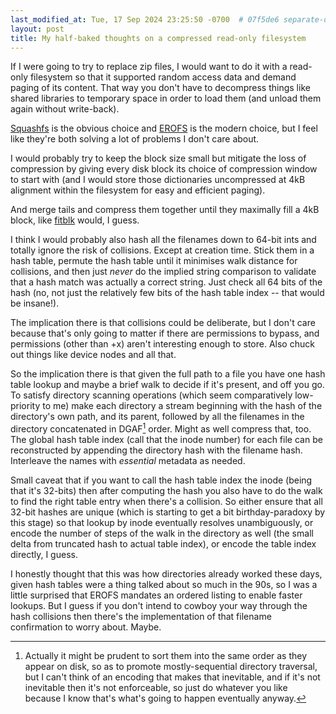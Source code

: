 ```yaml
---
last_modified_at: Tue, 17 Sep 2024 23:25:50 -0700  # 07f5de6 separate-out-my-fantasy-fs
layout: post
title: My half-baked thoughts on a compressed read-only filesystem
---
```

If I were going to try to replace zip files, I would want to do it with
a read-only filesystem so that it supported random access data and
demand paging of its content.  That way you don't have to decompress
things like shared libraries to temporary space in order to load them
(and unload them again without write-back).

[Squashfs][] is the obvious choice and [EROFS][] is the modern choice,
but I feel like they're both solving a lot of problems I don't care
about.

I would probably try to keep the block size small but mitigate the loss
of compression by giving every disk block its choice of compression
window to start with (and I would store those dictionaries uncompressed
at 4kB alignment within the filesystem for easy and efficient paging).

And merge tails and compress them together until they maximally fill a
4kB block, like [fitblk][] would, I guess.

I think I would probably also hash all the filenames down to 64-bit ints
and totally ignore the risk of collisions.  Except at creation time.
Stick them in a hash table, permute the hash table until it minimises
walk distance for collisions, and then just _never_ do the implied
string comparison to validate that a hash match was actually a correct
string.  Just check all 64 bits of the hash (no, not just the relatively
few bits of the hash table index -- that would be insane!).

The implication there is that collisions could be deliberate, but I
don't care because that's only going to matter if there are permissions
to bypass, and permissions (other than +x) aren't interesting enough to
store.  Also chuck out things like device nodes and all that.

So the implication there is that given the full path to a file you have
one hash table lookup and maybe a brief walk to decide if it's present,
and off you go.  To satisfy directory scanning operations (which seem
comparatively low-priority to me) make each directory a stream beginning
with the hash of the directory's own path, and its parent, followed by
all the filenames in the directory concatenated in DGAF[^1] order.
Might as well compress that, too.  The global hash table index (call
that the inode number) for each file can be reconstructed by appending
the directory hash with the filename hash.  Interleave the names with
_essential_ metadata as needed.

Small caveat that if you want to call the hash table index the inode
(being that it's 32-bits) then after computing the hash you also have to
do the walk to find the right table entry when there's a collision.  So
either ensure that all 32-bit hashes are unique (which is starting to
get a bit birthday-paradoxy by this stage) so that lookup by inode
eventually resolves unambiguously, or encode the number of steps of the
walk in the directory as well (the small delta from truncated hash to
actual table index), or encode the table index directly, I guess.

I honestly thought that this was how directories already worked these
days, given hash tables were a thing talked about so much in the 90s, so
I was a little surprised that EROFS mandates an ordered listing to
enable faster lookups.  But I guess if you don't intend to cowboy your
way through the hash collisions then there's the implementation of that
filename confirmation to worry about.  Maybe.

[^1]: Actually it might be prudent to sort them into the same order as
they appear on disk, so as to promote mostly-sequential directory
traversal, but I can't think of an encoding that makes that inevitable,
and if it's not inevitable then it's not enforceable, so just do
whatever you like because I know that's what's going to happen
eventually anyway.


[squashfs]: <https://docs.kernel.org/filesystems/squashfs.html>
[EROFS]: <https://docs.kernel.org/filesystems/erofs.html>
[fitblk]: <https://erofs.docs.kernel.org/en/latest/design.html#block-aligned-fitblk-compression>
